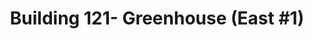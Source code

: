 ---
title: "Building 121- Greenhouse (East #1)"
url: /salem/building-121-greenhouse-east-1/
shop: garden centre
---